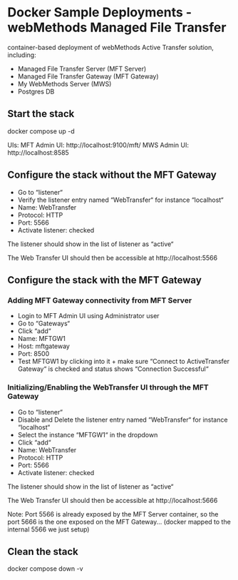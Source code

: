 # Docker Sample Deployments - webMethods Managed File Transfer

container-based deployment of webMethods Active Transfer solution, including:
 - Managed File Transfer Server (MFT Server)
 - Managed File Transfer Gateway (MFT Gateway)
 - My WebMethods Server (MWS)
 - Postgres DB

## Start the stack

docker compose up -d

UIs:
MFT Admin UI: http://localhost:9100/mft/
MWS Admin UI: http://localhost:8585

## Configure the stack without the MFT Gateway

- Go to “listener“
- Verify the listener entry named “WebTransfer“ for instance “localhost“
- Name: WebTransfer
- Protocol: HTTP
- Port: 5566
- Activate listener: checked

The listener should show in the list of listener as “active“

The Web Transfer UI should then be accessible at http://localhost:5566

## Configure the stack with the MFT Gateway

### Adding MFT Gateway connectivity from MFT Server

- Login to MFT Admin UI  using Administrator user
- Go to “Gateways“ 
- Click “add“
- Name: MFTGW1
- Host: mftgateway
- Port: 8500
- Test MFTGW1 by clicking into it + make sure “Connect to ActiveTransfer Gateway“ is checked and status shows “Connection Successful“

### Initializing/Enabling the WebTransfer UI through the MFT Gateway

- Go to “listener“
- Disable and Delete the listener entry named “WebTransfer“ for instance “localhost“
- Select the instance “MFTGW1“ in the dropdown
- Click “add“
- Name: WebTransfer
- Protocol: HTTP
- Port: 5566
- Activate listener: checked

The listener should show in the list of listener as “active“

The Web Transfer UI should then be accessible at http://localhost:5666

Note: Port 5566 is already exposed by the MFT Server container, so the port 5666 is the one exposed on the MFT Gateway... (docker mapped to the internal 5566 we just setup)

## Clean the stack

docker compose down -v
